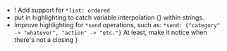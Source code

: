 * ! Add support for `*list: ordered`
* put in highlighting to catch variable interpolation {} within strings. 
* Improve highlighting for `*send` operations, such as: 
 `*send: {"category" -> "whatever", "action" -> "etc."}`
 At least, make it notice when there's not a closing }